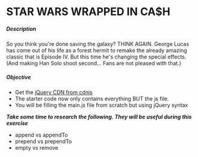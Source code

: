 # STAR WARS WRAPPED IN CA$H

##### Description

So you think you're done saving the galaxy? THINK AGAIN. George Lucas has come out of his life as a forest hermit to remake the already amazing classic that is Episode IV. But this time he's changing the special effects. (And making Han Solo shoot second... Fans are not pleased with that.)

##### Objective

* Get the [jQuery CDN from cdnjs](https://cdnjs.com/libraries/jquery/)
* The starter code now only contains everything BUT the js file.
* You will be filling the main.js file from scratch but using jQuery syntax

***Take some time to research the following. They will be useful during this exercise***

* append vs appendTo
* prepend vs prependTo
* empty vs remove
